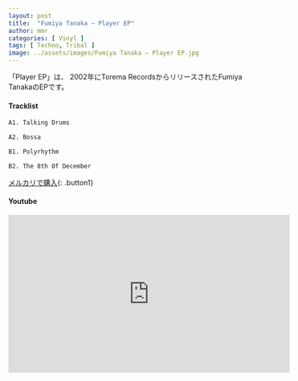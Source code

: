 ```yaml
---
layout: post
title:  "Fumiya Tanaka – Player EP"
author: mmr
categories: [ Vinyl ]
tags: [ Techno, Tribal ]
image: ../assets/images/Fumiya Tanaka – Player EP.jpg
---
```


「Player EP」は、
2002年にTorema RecordsからリリースされたFumiya TanakaのEPです。


#### Tracklist
```md
A1. Talking Drums

A2. Bossa

B1. Polyrhythm

B2. The 8th Of December
```

[メルカリで購入](https://jp.mercari.com/item/m93872054056?afid=6142608987){: .button1}

#### Youtube
<iframe width="560" height="315" src="https://www.youtube.com/embed/t84lhM3pVmc?si=HUiuTxFa4yYNfYSd" title="YouTube video player" frameborder="0" allow="accelerometer; autoplay; clipboard-write; encrypted-media; gyroscope; picture-in-picture; web-share" referrerpolicy="strict-origin-when-cross-origin" allowfullscreen></iframe>
